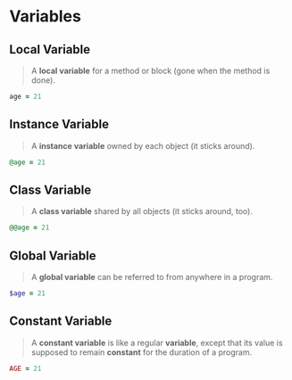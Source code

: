 # Variables

## Local Variable

> A **local variable** for a method or block \(gone when the method is done\).

```ruby
age = 21
```

## **Instance Variable**

> A **instance variable** owned by each object \(it sticks around\).

```ruby
@age = 21
```

## Class Variable

> A **class variable** shared by all objects \(it sticks around, too\).

```ruby
@@age = 21
```

## Global Variable

> A **global variable** can be referred to from anywhere in a program.

```ruby
$age = 21
```

## Constant Variable

> A **constant variable** is like a regular **variable**, except that its value is supposed to remain **constant** for the duration of a program.

```ruby
AGE = 21
```


